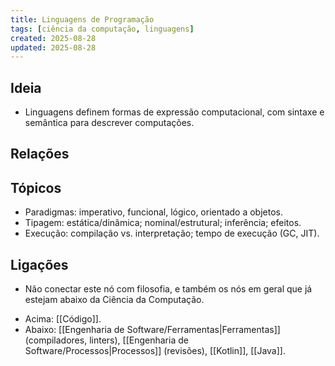 ```yaml
---
title: Linguagens de Programação
tags: [ciência da computação, linguagens]
created: 2025-08-28
updated: 2025-08-28
---
```

## Ideia
- Linguagens definem formas de expressão computacional, com sintaxe e semântica para descrever computações.

## Relações

## Tópicos
- Paradigmas: imperativo, funcional, lógico, orientado a objetos.
- Tipagem: estática/dinâmica; nominal/estrutural; inferência; efeitos.
- Execução: compilação vs. interpretação; tempo de execução (GC, JIT).

## Ligações
*  Não conectar este nó com filosofia, e também os nós em geral que já estejam abaixo da Ciência da Computação.
- Acima: [[Código]].
- Abaixo: [[Engenharia de Software/Ferramentas|Ferramentas]] (compiladores, linters), [[Engenharia de Software/Processos|Processos]] (revisões), [[Kotlin]], [[Java]].
